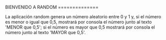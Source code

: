 BIENVENIDO A RANDOM ==============

La aplicación random genera un número aleatorio entre 0 y 1 y, si el número es menor o igual que 0,5, mostrará por consola el número junto al texto 'MENOR que 0,5'; si el número es mayor que 0,5 mostrará por consola el número junto al texto 'MAYOR que 0,5'.
